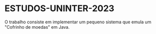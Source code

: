 # ESTUDOS-UNINTER-2023
O trabalho consiste em implementar um pequeno sistema que emula um "Cofrinho de moedas" em Java.  
